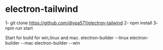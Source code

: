 # electron-tailwind

1- git clone https://github.com/diypa571/electron-tailwind
2- npm install
3- npm run start

Start for build for win,linux and mac.
electron-builder --linux
electron-builder --mac
electron-builder --win
